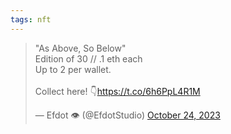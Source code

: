 ```yaml
---
tags: nft
---
```


<blockquote class="twitter-tweet"><p lang="en" dir="ltr">&quot;As Above, So Below&quot;<br>Edition of 30 // .1 eth each<br>Up to 2 per wallet.<br><br>Collect here! 👇<a href="https://t.co/6h6PpL4R1M">https://t.co/6h6PpL4R1M</a></p>&mdash; Efdot 👁 (@EfdotStudio) <a href="https://twitter.com/EfdotStudio/status/1716877683324563666?ref_src=twsrc%5Etfw">October 24, 2023</a></blockquote> <script async src="https://platform.twitter.com/widgets.js" charset="utf-8"></script>
